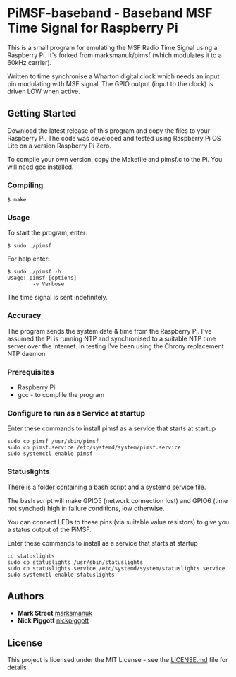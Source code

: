 # PiMSF-baseband - Baseband MSF Time Signal for Raspberry Pi

This is a small program for emulating the MSF Radio Time Signal using a Raspberry Pi. It's forked from marksmanuk/pimsf (which modulates it to a 60kHz carrier).

Written to time synchronise a Wharton digital clock which needs an input pin modulating with MSF signal. The GPIO output (input to the clock) is driven LOW when active.

## Getting Started

Download the latest release of this program and copy the files to your Raspberry Pi.  The code was developed and tested using Raspberry Pi OS Lite on a version Raspberry Pi Zero.

To compile your own version, copy the Makefile and pimsf.c to the Pi.  You will need gcc installed.

### Compiling

```
$ make
```

### Usage

To start the program, enter:

```
$ sudo ./pimsf
```

For help enter:

```
$ sudo ./pimsf -h
Usage: pimsf [options]
        -v Verbose
```

The time signal is sent indefinitely.

### Accuracy

The program sends the system date & time from the Raspberry Pi.  I've assumed the Pi is running NTP and synchronised to a suitable NTP time server over the internet.  In testing I've been using the Chrony replacement NTP daemon.

### Prerequisites

* Raspberry Pi
* gcc - to complile the program

### Configure to run as a Service at startup

Enter these commands to install pimsf as a service that starts at startup

```
sudo cp pimsf /usr/sbin/pimsf
sudo cp pimsf.service /etc/systemd/system/pimsf.service
sudo systemctl enable pimsf
````

### Statuslights

There is a folder containing a bash script and a systemd service file. 

The bash script will make GPIO5 (network connection lost) and GPIO6 (time not synched) high in failure conditions, low otherwise.

You can connect LEDs to these pins (via suitable value resistors) to give you a status output of the PiMSF.

Enter these commands to install as a service that starts at startup
```
cd statuslights
sudo cp statuslights /usr/sbin/statuslights
sudo cp statuslights.service /etc/systemd/system/statuslights.service
sudo systemctl enable statuslights
````

## Authors

* **Mark Street** [marksmanuk](https://github.com/marksmanuk)
* **Nick Piggott** [nickpiggott](https://github.com/nickpiggott)

## License

This project is licensed under the MIT License - see the [LICENSE.md](LICENSE.md) file for details

